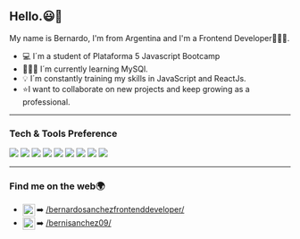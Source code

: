 ## Hello.😃👋 

My name is Bernardo, I'm from Argentina and I'm a Frontend Developer👨🏻‍💻.

* 💻 I´m a student of Plataforma 5 Javascript Bootcamp
* 👨🏻‍💻 I´m currently learning MySQl.
* 💡 I´m constantly training my skills in JavaScript and ReactJs.
* ⭐I want to collaborate on new projects and keep growing as a professional.  
---

### Tech & Tools Preference

<img src = "https://img.shields.io/badge/-HTML5-E34F26?style=flat&logo=html5&logoColor=white"> <img src = "https://img.shields.io/badge/-CSS3-1572B6?style=flat&logo=css3&logoColor=white">
<img src="https://img.shields.io/badge/-Bootstrap-563D7C?style=flat&logo=bootstrap&logoColor=white">
<img src="https://img.shields.io/badge/-Sass-cc6699?style=flat&logo=sass&logoColor=ffffff">
<img src="https://img.shields.io/badge/-JavaScript-eed718?style=flat&logo=javascript&logoColor=ffffff">
<img src="https://img.shields.io/badge/-React-000000?style=flat&logo=react&logoColor=00c8ff">
<img src="http://img.shields.io/badge/-Git-F1502F?style=flat&logo=git&logoColor=FFFFFF">
<img src="http://img.shields.io/badge/-Github-000000?style=flat&logo=github&logoColor=FFFFFF">
<img src="http://img.shields.io/badge/-VS%20Code-007ACC?style=flat&logo=visual%20studio%20code&logoColor=white">

---
### Find me on the web🌍
* <img align="left" width="22px" src="https://cdn.jsdelivr.net/npm/simple-icons@v3/icons/linkedin.svg" /> ➡️ [/bernardosanchezfrontenddeveloper/](https://www.linkedin.com/in/bernardosanchezfrontenddeveloper/)
* <img align="left" width="22px" src="https://cdn.jsdelivr.net/npm/simple-icons@v3/icons/instagram.svg" /> ➡️ [/bernisanchez09/](https://www.instagram.com/bernisanchez09/)

<br/>
